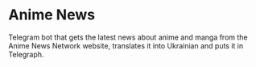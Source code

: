 # Anime News
Telegram bot that gets the latest news about anime and manga from the Anime News Network website, translates it into Ukrainian and puts it in Telegraph.

